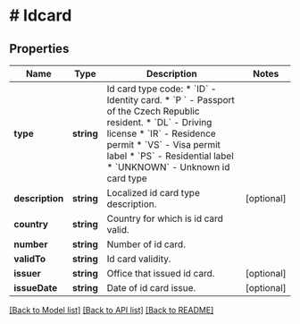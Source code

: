 # # Idcard

## Properties

Name | Type | Description | Notes
------------ | ------------- | ------------- | -------------
**type** | **string** | Id card type code:   * &#x60;ID&#x60; - Identity card.   * &#x60;P &#x60; - Passport of the Czech Republic resident.   * &#x60;DL&#x60; - Driving license   * &#x60;IR&#x60; - Residence permit   * &#x60;VS&#x60; - Visa permit label   * &#x60;PS&#x60; - Residential label   * &#x60;UNKNOWN&#x60; - Unknown id card type |
**description** | **string** | Localized id card type description. | [optional]
**country** | **string** | Country for which is id card valid. |
**number** | **string** | Number of id card. |
**validTo** | **string** | Id card validity. |
**issuer** | **string** | Office that issued id card. | [optional]
**issueDate** | **string** | Date of id card issue. | [optional]

[[Back to Model list]](../../README.md#models) [[Back to API list]](../../README.md#endpoints) [[Back to README]](../../README.md)
